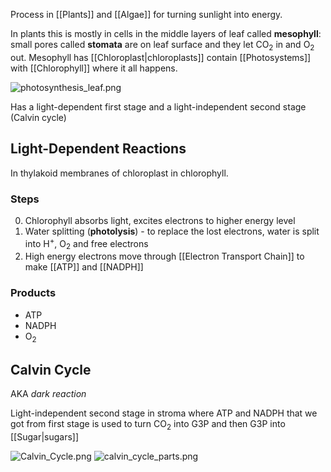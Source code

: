 Process in [[Plants]] and [[Algae]] for turning sunlight into energy.

In plants this is mostly in cells in the middle layers of leaf called **mesophyll**: small pores called **stomata** are on leaf surface and they let CO<sub>2</sub> in and O<sub>2</sub> out. Mesophyll has [[Chloroplast|chloroplasts]] contain [[Photosystems]] with [[Chlorophyll]] where it all happens.

![photosynthesis_leaf.png](photosynthesis_leaf.png)

Has a light-dependent first stage and a light-independent second stage (Calvin cycle)

## Light-Dependent Reactions

In thylakoid membranes of chloroplast in chlorophyll.

### Steps

0. Chlorophyll absorbs light, excites electrons to higher energy level
1. Water splitting (**photolysis**) - to replace the lost electrons, water is split into H<sup>+</sup>, O<sub>2</sub> and free electrons
2. High energy electrons move through [[Electron Transport Chain]] to make [[ATP]] and [[NADPH]]

### Products

* ATP
* NADPH
* O<sub>2</sub>

## Calvin Cycle

AKA *dark reaction*

Light-independent second stage in stroma where ATP and NADPH that we got from first stage is used to turn CO<sub>2</sub> into G3P and then G3P into [[Sugar|sugars]]

![Calvin_Cycle.png](calvin_cycle.png)
![calvin_cycle_parts.png](calvin_cycle_parts.png)

